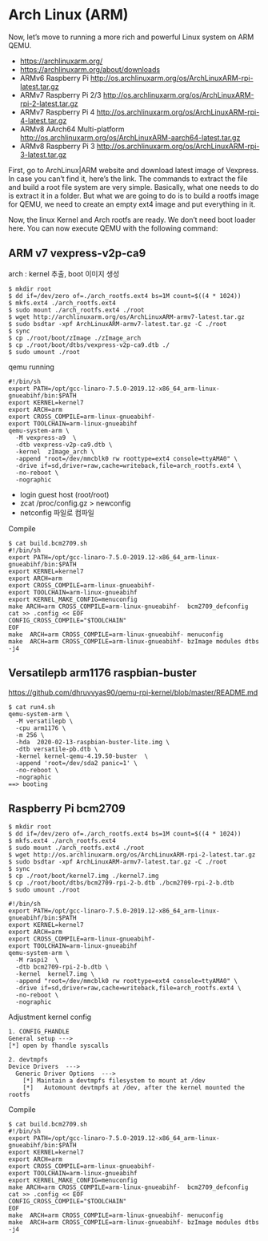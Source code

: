 # Arch Linux (ARM)
Now, let’s move to running a more rich and powerful Linux system on ARM QEMU. 
- <https://archlinuxarm.org/>
- <https://archlinuxarm.org/about/downloads>
- ARMv6 Raspberry Pi <http://os.archlinuxarm.org/os/ArchLinuxARM-rpi-latest.tar.gz>
- ARMv7 Raspberry Pi 2/3 <http://os.archlinuxarm.org/os/ArchLinuxARM-rpi-2-latest.tar.gz>
- ARMv7 Raspberry Pi 4 <http://os.archlinuxarm.org/os/ArchLinuxARM-rpi-4-latest.tar.gz>
- ARMv8 AArch64 Multi-platform <http://os.archlinuxarm.org/os/ArchLinuxARM-aarch64-latest.tar.gz>
- ARMv8 Raspberry Pi 3  <http://os.archlinuxarm.org/os/ArchLinuxARM-rpi-3-latest.tar.gz>

First, go to ArchLinux|ARM website and download latest image of Vexpress. 
In case you can’t find it, here’s the link. The commands to extract the file and build a root file system are very simple. Basically, what one needs to do is extract it in a folder. But what we are going to do is to build a rootfs image for QEMU, we need to create an empty ext4 image and put everything in it.


Now, the linux Kernel and Arch rootfs are ready. We don’t need boot loader here. You can now execute QEMU with the following command:

## ARM v7 vexpress-v2p-ca9
arch : kernel 추출, boot 이미지 생성
```
$ mkdir root
$ dd if=/dev/zero of=./arch_rootfs.ext4 bs=1M count=$((4 * 1024))
$ mkfs.ext4 ./arch_rootfs.ext4
$ sudo mount ./arch_rootfs.ext4 ./root
$ wget http://archlinuxarm.org/os/ArchLinuxARM-armv7-latest.tar.gz
$ sudo bsdtar -xpf ArchLinuxARM-armv7-latest.tar.gz -C ./root
$ sync
$ cp ./root/boot/zImage ./zImage_arch
$ cp ./root/boot/dtbs/vexpress-v2p-ca9.dtb ./
$ sudo umount ./root
```
qemu running
```
#!/bin/sh
export PATH=/opt/gcc-linaro-7.5.0-2019.12-x86_64_arm-linux-gnueabihf/bin:$PATH
export KERNEL=kernel7
export ARCH=arm
export CROSS_COMPILE=arm-linux-gnueabihf-
export TOOLCHAIN=arm-linux-gnueabihf
qemu-system-arm \
  -M vexpress-a9  \
  -dtb vexpress-v2p-ca9.dtb \
  -kernel  zImage_arch \
  -append "root=/dev/mmcblk0 rw roottype=ext4 console=ttyAMA0" \
  -drive if=sd,driver=raw,cache=writeback,file=arch_rootfs.ext4 \
  -no-reboot \
  -nographic
```
- login guest host (root/root)
- zcat /proc/config.gz > newconfig
- netconfig 파일로 컴파일 

Compile
```
$ cat build.bcm2709.sh
#!/bin/sh
export PATH=/opt/gcc-linaro-7.5.0-2019.12-x86_64_arm-linux-gnueabihf/bin:$PATH
export KERNEL=kernel7
export ARCH=arm
export CROSS_COMPILE=arm-linux-gnueabihf-
export TOOLCHAIN=arm-linux-gnueabihf
export KERNEL_MAKE_CONFIG=menuconfig
make ARCH=arm CROSS_COMPILE=arm-linux-gnueabihf-  bcm2709_defconfig
cat >> .config << EOF
CONFIG_CROSS_COMPILE="$TOOLCHAIN"
EOF
make  ARCH=arm CROSS_COMPILE=arm-linux-gnueabihf- menuconfig 
make  ARCH=arm CROSS_COMPILE=arm-linux-gnueabihf- bzImage modules dtbs  -j4
```

## Versatilepb  arm1176 raspbian-buster

<https://github.com/dhruvvyas90/qemu-rpi-kernel/blob/master/README.md>
```
$ cat run4.sh
qemu-system-arm \
  -M versatilepb \
  -cpu arm1176 \
  -m 256 \
  -hda  2020-02-13-raspbian-buster-lite.img \
  -dtb versatile-pb.dtb \
  -kernel kernel-qemu-4.19.50-buster  \
  -append 'root=/dev/sda2 panic=1' \
  -no-reboot \
  -nographic
==> booting
```



## Raspberry Pi bcm2709
```
$ mkdir root
$ dd if=/dev/zero of=./arch_rootfs.ext4 bs=1M count=$((4 * 1024))
$ mkfs.ext4 ./arch_rootfs.ext4
$ sudo mount ./arch_rootfs.ext4 ./root
$ wget http://os.archlinuxarm.org/os/ArchLinuxARM-rpi-2-latest.tar.gz 
$ sudo bsdtar -xpf ArchLinuxARM-armv7-latest.tar.gz -C ./root
$ sync
$ cp ./root/boot/kernel7.img ./kernel7.img
$ cp ./root/boot/dtbs/bcm2709-rpi-2-b.dtb ./bcm2709-rpi-2-b.dtb
$ sudo umount ./root
```
```
#!/bin/sh
export PATH=/opt/gcc-linaro-7.5.0-2019.12-x86_64_arm-linux-gnueabihf/bin:$PATH
export KERNEL=kernel7
export ARCH=arm
export CROSS_COMPILE=arm-linux-gnueabihf-
export TOOLCHAIN=arm-linux-gnueabihf
qemu-system-arm \
  -M raspi2  \
  -dtb bcm2709-rpi-2-b.dtb \
  -kernel  kernel7.img \
  -append "root=/dev/mmcblk0 rw roottype=ext4 console=ttyAMA0" \
  -drive if=sd,driver=raw,cache=writeback,file=arch_rootfs.ext4 \
  -no-reboot \
  -nographic
```

Adjustment kernel config
```
1. CONFIG_FHANDLE
General setup --->
[*] open by fhandle syscalls

2. devtmpfs
Device Drivers  --->
  Generic Driver Options  --->
    [*] Maintain a devtmpfs filesystem to mount at /dev
    [*]   Automount devtmpfs at /dev, after the kernel mounted the rootfs
```
Compile
```
$ cat build.bcm2709.sh
#!/bin/sh
export PATH=/opt/gcc-linaro-7.5.0-2019.12-x86_64_arm-linux-gnueabihf/bin:$PATH
export KERNEL=kernel7
export ARCH=arm
export CROSS_COMPILE=arm-linux-gnueabihf-
export TOOLCHAIN=arm-linux-gnueabihf
export KERNEL_MAKE_CONFIG=menuconfig
make ARCH=arm CROSS_COMPILE=arm-linux-gnueabihf-  bcm2709_defconfig
cat >> .config << EOF
CONFIG_CROSS_COMPILE="$TOOLCHAIN"
EOF
make  ARCH=arm CROSS_COMPILE=arm-linux-gnueabihf- menuconfig 
make  ARCH=arm CROSS_COMPILE=arm-linux-gnueabihf- bzImage modules dtbs  -j4
```